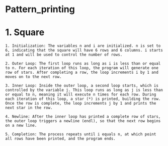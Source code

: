 # Pattern_printing

# 1. Square

    1. Initialization: The variables n and i are initialized. n is set to 6, indicating that the square will have 6 rows and 6 columns. i starts at 1 and will be used to control the number of rows.

    2. Outer Loop: The first loop runs as long as i is less than or equal to n. For each iteration of this loop, the program will generate one row of stars. After completing a row, the loop increments i by 1 and moves on to the next row.

    3. Inner Loop: Inside the outer loop, a second loop starts, which is controlled by the variable j. This loop runs as long as j is less than or equal to n, meaning it will execute n times for each row. During each iteration of this loop, a star (*) is printed, building the row. Once the row is complete, the loop increments j by 1 and prints the next star in the row.

    4. Newline: After the inner loop has printed a complete row of stars, the outer loop triggers a newline (endl), so that the next row begins on a new line.

    5. Completion: The process repeats until i equals n, at which point all rows have been printed, and the program ends.